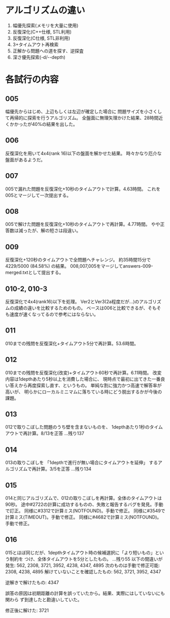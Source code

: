 アルゴリズムの違い
==================

  1. 幅優先探索(メモリを大量に使用)
  2. 反復深化(C++仕様, STL利用)
  3. 反復深化(C仕様, STL非利用)
  4. 3+タイムアウト再検索
  5. 正解から問題への道を探す、逆探査
  6. 深さ優先探索(-d/--depth)

各試行の内容
============

005
---
幅優先からはじめ、上辺もしくは左辺が確定した場合に
問題サイズを小さくして再帰的に探索を行うアルゴリズム。
全盤面に無理矢理かけた結果、28時間近くかかったが40%の結果を出した。

006
---
反復深化を用いて4x4(rank 16)以下の盤面を解かせた結果。
時々かなり厄介な盤面があるようだ。

007
---
005で漏れた問題を反復深化+10秒のタイムアウトで計算。4.63時間。
これを005とマージして一次提出する。

008
---
005で解けた問題を反復深化+10秒のタイムアウトで再計算。4.77時間。
やや正答数は減ったが、解の短さは段違い。

009
---
反復深化+120秒のタイムアウトで全問題へチャレンジ。
約35時間15分で 4229/5000 (84.58%) の結果。
008,007,005をマージしてanswers-009-merged.txtとして提出する。

010-2, 010-3
-----------
反復深化で4x4(rank16)以下を処理。
Ver2とVer3(2a程度だが...)のアルゴリズムの成績の違いを比較するためのもの。
ベースは006と比較できるが、そもそも速度が速くなってるので参考にはならない。

011
---
010までの残問を反復深化+タイムアウト5分で再計算。53.6時間。

012
---
010までの残問を反復深化(改変)+タイムアウト60秒で再計算。6.11時間。
改変内容は1depthあたり5秒以上を消費した場合に、
現時点で最初に出てきた一番良い答えから再度探索し直す、というもの。
単純な割に強力かつ高速で解答率が高いが、
明らかにローカルミニマムに落ちている時にどう脱出するかが今後の課題。

013
---
012で取りこぼした問題のうち壁を含まないものを、
1depthあたり1秒のタイムアウトで再計算。8/13を正答 ...残り137

014
---
013の取りこぼしを
「1depthで進行が無い場合にタイムアウトを延伸」
するアルゴリズムで再計算。3/5を正答 ...残り134

015
---
014と同じアルゴリズムで、012の取りこぼしを再計算。全体のタイムアウトは90秒。
途中#2722の計算に成功するものの、失敗と報告するバグを発見。手動で訂正。
同様に#3312で計算ミス(NOTFOUND)。手動で修正。
同様に#3549で計算ミス(TIMEOUT)。手動で修正。
同様に#4682で計算ミス(NOTFOUND)。手動で修正。

016
---
015とほぼ同じだが、1depthタイムアウト時の候補選択に「より短いもの」という制約を
つけ、全体タイムアウトを5分としたもの。 ...残り55
以下の間違いが発生: 562, 2308, 3721, 3952, 4238, 4347, 4895
次のものは手動で修正可能: 2308, 4238, 4895
解けていないことを確認したもの: 562, 3721, 3952, 4347

逆解きで解けたもの: 4347

誤答の原因は初期距離の計算を誤っていたから。結果、実際にはしていないにも関わら
ず到達したと勘違いしていた。

修正後に解けた: 3721

